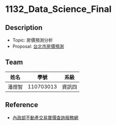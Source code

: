 # 1132_Data_Science_Final
## Description
- Topic: 房價預測分析
- Proposal: [台北市房價預測](https://www.canva.com/design/DAGlSR4TKlk/SbZ8ZRAKKVN7KZ4W6mOWIg/edit)

## Team
| 姓名   | 學號      | 系級   |
| ------ | --------- | ------ |
| 潘煜智 | 110703013 | 資訊四 |

## Reference
- [內政部不動產交易實價查詢服務網](https://lvr.land.moi.gov.tw/)
